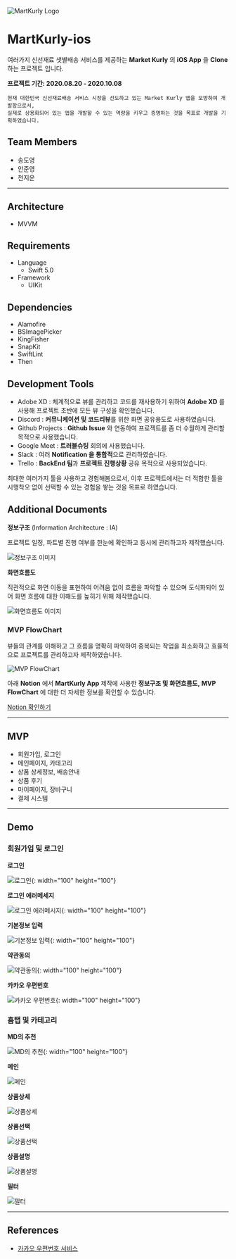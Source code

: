 ![MartKurly Logo](https://user-images.githubusercontent.com/41736472/95359814-870a0780-0905-11eb-9c9a-c07e095f71e6.png)

# MartKurly-ios

여러가지 신선재료 샛별배송 서비스를 제공하는 **Market Kurly** 의 **iOS App** 을 **Clone** 하는 프로젝트 입니다.

**프로젝트 기간: 2020.08.20 - 2020.10.08**

```
현재 대한민국 신선재료배송 서비스 시장을 선도하고 있는 Market Kurly 앱을 모방하여 개발함으로서,
실제로 상용화되어 있는 앱을 개발할 수 있는 역량을 키우고 증명하는 것을 목표로 개발을 기획하였습니다.
```

## Team Members

- 송도영
- 안준영
- 천지운

---

## Architecture

- MVVM

## Requirements

- Language
  - Swift 5.0
- Framework
  - UIKit

## Dependencies

- Alamofire
- BSImagePicker
- KingFisher
- SnapKit
- SwiftLint
- Then

## Development Tools

- Adobe XD : 체계적으로 뷰를 관리하고 코드를 재사용하기 위하여 **Adobe XD** 를 사용해 프로젝트 초반에 모든 뷰 구성을 확인했습니다.
- Discord : **커뮤니케이션 및 코드리뷰**를 위한 화면 공유용도로 사용하였습니다.
- Github Projects : **Github Issue** 와 연동하여 프로젝트를 좀 더 수월하게 관리할 목적으로 사용했습니다.
- Google Meet : **트러블슈팅** 회의에 사용했습니다.
- Slack : 여러 **Notification 을 통합적**으로 관리하였습니다.
- Trello : **BackEnd 팀**과 **프로젝트 진행상황** 공유 목적으로 사용되었습니다.

최대한 여러가지 툴을 사용하고 경험해봄으로서, 이후 프로젝트에서는 더 적합한 툴을 시행착오 없이 선택할 수 있는 경험을 쌓는 것을 목표로 하였습니다.

## Additional Documents

**정보구조** (Information Architecture : IA)

프로젝트 일정, 파트별 진행 여부를 한눈에 확인하고 동시에 관리하고자 제작했습니다.

![정보구조 이미지](https://user-images.githubusercontent.com/41736472/95364202-81172500-090b-11eb-931b-4765e4a0def8.png)

**화면흐름도**

직관적으로 화면 이동을 표현하여 어려움 없이 흐름을 파악할 수 있으며 도식화되어 있어 화면 흐름에 대한 이해도를 높히기 위해 제작했습니다.

![화면흐름도 이미지](https://user-images.githubusercontent.com/41736472/95364209-82485200-090b-11eb-82d8-692b192ebc14.png)

### MVP FlowChart

뷰들의 관계를 이해하고 그 흐름을 명확히 파악하여 중복되는 작업을 최소화하고 효율적으로 프로젝트를 관리하고자 제작하였습니다.

![MVP FlowChart](https://user-images.githubusercontent.com/41736472/95364435-c5a2c080-090b-11eb-9a26-c459c6dc5d32.png)

아래 **Notion** 에서 **MartKurly App** 제작에 사용한 **정보구조 및 화면흐름도,** **MVP FlowChart** 에 대한 더 자세한 정보를 확인할 수 있습니다.

[Notion 확인하기](https://www.notion.so/Mart-Kurly-4fbaeae14a874fdd96698f06472137e1)

---

## MVP

- 회원가입, 로그인
- 메인페이지, 카테고리
- 상품 상세정보, 배송안내
- 상품 후기
- 마이페이지, 장바구니
- 결제 시스템

---

## Demo

### 회원가입 및 로그인

**로그인**

![로그인](https://user-images.githubusercontent.com/41736472/95409618-037c0500-095d-11eb-9559-55de6ffddacc.gif){: width="100" height="100"}

**로그인 에러메세지**

![로그인 에러메시지](https://user-images.githubusercontent.com/41736472/95409766-59e94380-095d-11eb-82f0-b5b246584c60.gif){: width="100" height="100"}

**기본정보 입력**

![기본정보 입력](https://user-images.githubusercontent.com/41736472/95409619-0545c880-095d-11eb-9ec8-cb9ca018f215.gif){: width="100" height="100"}

**약관동의**

![약관동의](https://user-images.githubusercontent.com/41736472/95409622-070f8c00-095d-11eb-84d2-a3b43c5da0df.gif){: width="100" height="100"}

**카카오 우편번호**

![카카오 우편번호](https://user-images.githubusercontent.com/41736472/95409769-5bb30700-095d-11eb-94ec-23b89f71e9f2.gif){: width="100" height="100"}

### 홈탭 및 카테고리

**MD의 추천**

![MD의 추천](https://user-images.githubusercontent.com/41736472/95409938-b77d9000-095d-11eb-8427-fe5b6fb3865c.gif){: width="100" height="100"}

**메인**

![메인](https://user-images.githubusercontent.com/41736472/95409942-b9475380-095d-11eb-95d6-a26be9f91706.gif)

**상품상세**

![상품상세](https://user-images.githubusercontent.com/41736472/95409944-ba788080-095d-11eb-99e0-bf967dc15b3e.gif)

**상품선택**

![상품선택](https://user-images.githubusercontent.com/41736472/95409946-bb111700-095d-11eb-94c0-184a7c0d6b78.gif)

**상품설명**

![상품설명](https://user-images.githubusercontent.com/41736472/95409948-bba9ad80-095d-11eb-8e89-cf9331b63948.gif)

**필터**

![필터](https://user-images.githubusercontent.com/41736472/95410158-235ff880-095e-11eb-940f-7cbf1eabc3f3.gif)

---

## References

- [카카오 우편번호 서비스](http://postcode.map.daum.net/guide)

